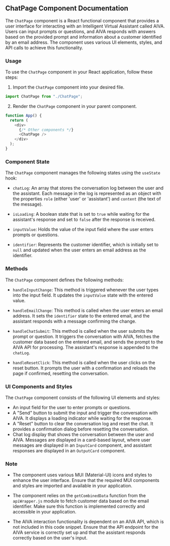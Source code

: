 ## ChatPage Component Documentation

The `ChatPage` component is a React functional component that provides a user interface for interacting with an Intelligent Virtual Assistant called AIVA. Users can input prompts or questions, and AIVA responds with answers based on the provided prompt and information about a customer identified by an email address. The component uses various UI elements, styles, and API calls to achieve this functionality.

### Usage

To use the `ChatPage` component in your React application, follow these steps:

1. Import the `ChatPage` component into your desired file.

```javascript
import ChatPage from "./ChatPage";
```

2. Render the `ChatPage` component in your parent component.

```javascript
function App() {
  return (
    <div>
      {/* Other components */}
      <ChatPage />
    </div>
  );
}
```

### Component State

The `ChatPage` component manages the following states using the `useState` hook:

- `chatLog`: An array that stores the conversation log between the user and the assistant. Each message in the log is represented as an object with the properties `role` (either 'user' or 'assistant') and `content` (the text of the message).

- `isLoading`: A boolean state that is set to `true` while waiting for the assistant's response and set to `false` after the response is received.

- `inputValue`: Holds the value of the input field where the user enters prompts or questions.

- `identifier`: Represents the customer identifier, which is initially set to `null` and updated when the user enters an email address as the identifier.

### Methods

The `ChatPage` component defines the following methods:

- `handleInputChange`: This method is triggered whenever the user types into the input field. It updates the `inputValue` state with the entered value.

- `handleEmailChange`: This method is called when the user enters an email address. It sets the `identifier` state to the entered email, and the assistant responds with a message confirming the change.

- `handleChatSubmit`: This method is called when the user submits the prompt or question. It triggers the conversation with AIVA, fetches the customer data based on the entered email, and sends the prompt to the AIVA API for processing. The assistant's response is appended to the `chatLog`.

- `handleResetClick`: This method is called when the user clicks on the reset button. It prompts the user with a confirmation and reloads the page if confirmed, resetting the conversation.

### UI Components and Styles

The `ChatPage` component consists of the following UI elements and styles:

- An input field for the user to enter prompts or questions.
- A "Send" button to submit the input and trigger the conversation with AIVA. It displays a loading indicator while waiting for the response.
- A "Reset" button to clear the conversation log and reset the chat. It provides a confirmation dialog before resetting the conversation.
- Chat log display that shows the conversation between the user and AIVA. Messages are displayed in a card-based layout, where user messages are displayed in an `InputCard` component, and assistant responses are displayed in an `OutputCard` component.

### Note

- The component uses various MUI (Material-UI) icons and styles to enhance the user interface. Ensure that the required MUI components and styles are imported and available in your application.

- The component relies on the `getCombinedData` function from the `apiWrapper.js` module to fetch customer data based on the email identifier. Make sure this function is implemented correctly and accessible in your application.

- The AIVA interaction functionality is dependent on an AIVA API, which is not included in this code snippet. Ensure that the API endpoint for the AIVA service is correctly set up and that the assistant responds correctly based on the user's input.